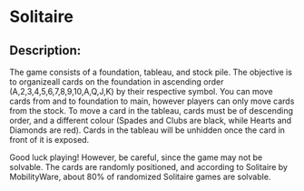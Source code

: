 # Solitaire

## **Description:**
The game consists of a foundation, tableau, and stock pile. The objective is to 
organizeall cards on the foundation in ascending order (A,2,3,4,5,6,7,8,9,10,A,Q,J,K) by 
their respective symbol. You can move cards from and to foundation to main, however players can
only move cards from the stock. To move a card in the tableau, cards must be of descending order,
and a different colour (Spades and Clubs are black, while Hearts and Diamonds are red). Cards in 
the tableau will be unhidden once the card in front of it is exposed. 

Good luck playing! However, be careful, since the game may not be solvable. The cards are
randomly positioned, and according to Solitaire by MobilityWare, about 80% of randomized Solitaire 
games are solvable. 
